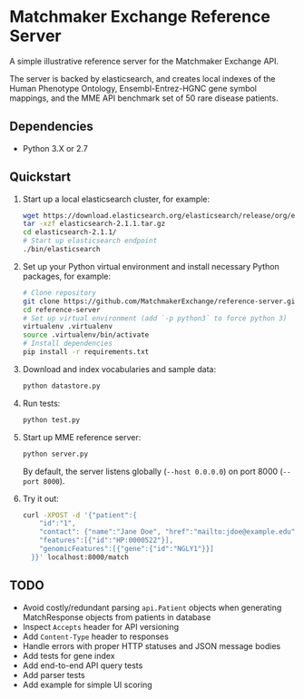 # Matchmaker Exchange Reference Server
A simple illustrative reference server for the Matchmaker Exchange API.

The server is backed by elasticsearch, and creates local indexes of the Human Phenotype Ontology, Ensembl-Entrez-HGNC gene symbol mappings, and the MME API benchmark set of 50 rare disease patients.

## Dependencies
- Python 3.X or 2.7

## Quickstart

1. Start up a local elasticsearch cluster, for example:

    ```bash
    wget https://download.elasticsearch.org/elasticsearch/release/org/elasticsearch/distribution/tar/elasticsearch/2.1.1/elasticsearch-2.1.1.tar.gz
    tar -xzf elasticsearch-2.1.1.tar.gz
    cd elasticsearch-2.1.1/
    # Start up elasticsearch endpoint
    ./bin/elasticsearch
    ```

1. Set up your Python virtual environment and install necessary Python packages, for example:

    ```bash
    # Clone repository
    git clone https://github.com/MatchmakerExchange/reference-server.git
    cd reference-server
    # Set up virtual environment (add `-p python3` to force python 3) 
    virtualenv .virtualenv
    source .virtualenv/bin/activate
    # Install dependencies
    pip install -r requirements.txt
    ```

1. Download and index vocabularies and sample data:

    ```bash
    python datastore.py
    ```

1. Run tests:

    ```bash
    python test.py
    ```

1. Start up MME reference server:

    ```bash
    python server.py
    ```

    By default, the server listens globally (`--host 0.0.0.0`) on port 8000 (`--port 8000`).

1. Try it out:

    ```bash
    curl -XPOST -d '{"patient":{
        "id":"1",
        "contact": {"name":"Jane Doe", "href":"mailto:jdoe@example.edu"},
        "features":[{"id":"HP:0000522"}],
        "genomicFeatures":[{"gene":{"id":"NGLY1"}}]
      }}' localhost:8000/match
    ```


## TODO
- Avoid costly/redundant parsing `api.Patient` objects when generating MatchResponse objects from patients in database
- Inspect `Accepts` header for API versioning
- Add `Content-Type` header to responses
- Handle errors with proper HTTP statuses and JSON message bodies
- Add tests for gene index
- Add end-to-end API query tests
- Add parser tests
- Add example for simple UI scoring
